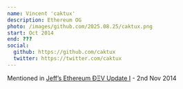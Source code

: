 ```yaml
---
name: Vincent 'caktux'
description: Ethereum OG
photo: /images/github.com/2025.08.25/caktux.png
start: Oct 2014
end: ???
social:
  github: https://github.com/caktux
  twitter: https://twitter.com/caktux
---
```

Mentioned in [Jeff’s Ethereum ÐΞV Update I](https://blog.ethereum.org/2014/11/02/jeffs-ethereum-dev-update) - 2nd Nov 2014


